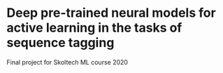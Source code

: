 # Deep pre-trained neural models for active learning in the tasks of sequence tagging
Final project for Skoltech ML course 2020
